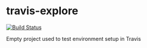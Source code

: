 # travis-explore

[![Build Status](https://travis-ci.org/kaidokert/travis-explore.svg?branch=master)](https://travis-ci.org/kaidokert/travis-explore)

Empty project used to test environment setup in Travis
